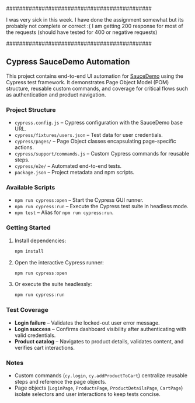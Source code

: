 

#############################################

I was very sick in this week.
I have done the assignment somewhat but its probably not complete or correct :(
I am getting 200 response for most of the requests (should have tested for 400 or negative requests)

#############################################


## Cypress SauceDemo Automation

This project contains end-to-end UI automation for [SauceDemo](https://www.saucedemo.com) using the Cypress test framework. It demonstrates Page Object Model (POM) structure, reusable custom commands, and coverage for critical flows such as authentication and product navigation.

### Project Structure

- `cypress.config.js` – Cypress configuration with the SauceDemo base URL.
- `cypress/fixtures/users.json` – Test data for user credentials.
- `cypress/pages/` – Page Object classes encapsulating page-specific actions.
- `cypress/support/commands.js` – Custom Cypress commands for reusable steps.
- `cypress/e2e/` – Automated end-to-end tests.
- `package.json` – Project metadata and npm scripts.

### Available Scripts

- `npm run cypress:open` – Start the Cypress GUI runner.
- `npm run cypress:run` – Execute the Cypress test suite in headless mode.
- `npm test` – Alias for `npm run cypress:run`.

### Getting Started

1. Install dependencies:
	```powershell
	npm install
	```
2. Open the interactive Cypress runner:
	```powershell
	npm run cypress:open
	```
3. Or execute the suite headlessly:
	```powershell
	npm run cypress:run
	```

### Test Coverage

- **Login failure** – Validates the locked-out user error message.
- **Login success** – Confirms dashboard visibility after authenticating with valid credentials.
- **Product catalog** – Navigates to product details, validates content, and verifies cart interactions.

### Notes

- Custom commands (`cy.login`, `cy.addProductToCart`) centralize reusable steps and reference the page objects.
- Page objects (`LoginPage`, `ProductsPage`, `ProductDetailsPage`, `CartPage`) isolate selectors and user interactions to keep tests concise.
